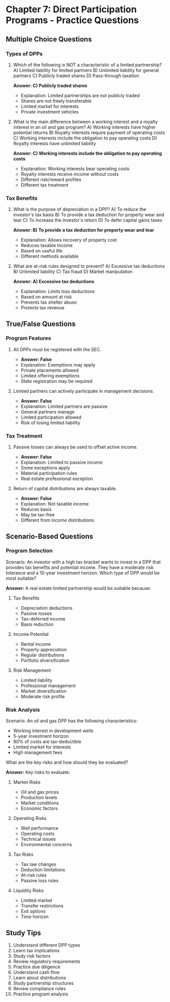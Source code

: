 # Chapter 7: Direct Participation Programs - Practice Questions

## Multiple Choice Questions

### Types of DPPs
1. Which of the following is NOT a characteristic of a limited partnership?
   A) Limited liability for limited partners
   B) Unlimited liability for general partners
   C) Publicly traded shares
   D) Pass-through taxation
   
   **Answer: C) Publicly traded shares**
   - Explanation: Limited partnerships are not publicly traded
   - Shares are not freely transferable
   - Limited market for interests
   - Private investment vehicles

2. What is the main difference between a working interest and a royalty interest in an oil and gas program?
   A) Working interests have higher potential returns
   B) Royalty interests require payment of operating costs
   C) Working interests include the obligation to pay operating costs
   D) Royalty interests have unlimited liability
   
   **Answer: C) Working interests include the obligation to pay operating costs**
   - Explanation: Working interests bear operating costs
   - Royalty interests receive income without costs
   - Different risk/reward profiles
   - Different tax treatment

### Tax Benefits
1. What is the purpose of depreciation in a DPP?
   A) To reduce the investor's tax basis
   B) To provide a tax deduction for property wear and tear
   C) To increase the investor's return
   D) To defer capital gains taxes
   
   **Answer: B) To provide a tax deduction for property wear and tear**
   - Explanation: Allows recovery of property cost
   - Reduces taxable income
   - Based on useful life
   - Different methods available

2. What are at-risk rules designed to prevent?
   A) Excessive tax deductions
   B) Unlimited liability
   C) Tax fraud
   D) Market manipulation
   
   **Answer: A) Excessive tax deductions**
   - Explanation: Limits loss deductions
   - Based on amount at risk
   - Prevents tax shelter abuse
   - Protects tax revenue

## True/False Questions

### Program Features
1. All DPPs must be registered with the SEC.
   - **Answer: False**
   - Explanation: Exemptions may apply
   - Private placements allowed
   - Limited offering exemptions
   - State registration may be required

2. Limited partners can actively participate in management decisions.
   - **Answer: False**
   - Explanation: Limited partners are passive
   - General partners manage
   - Limited participation allowed
   - Risk of losing limited liability

### Tax Treatment
1. Passive losses can always be used to offset active income.
   - **Answer: False**
   - Explanation: Limited to passive income
   - Some exceptions apply
   - Material participation rules
   - Real estate professional exception

2. Return of capital distributions are always taxable.
   - **Answer: False**
   - Explanation: Not taxable income
   - Reduces basis
   - May be tax-free
   - Different from income distributions

## Scenario-Based Questions

### Program Selection
Scenario: An investor with a high tax bracket wants to invest in a DPP that provides tax benefits and potential income. They have a moderate risk tolerance and a 10-year investment horizon. Which type of DPP would be most suitable?

**Answer:**
A real estate limited partnership would be suitable because:
1. Tax Benefits
   - Depreciation deductions
   - Passive losses
   - Tax-deferred income
   - Basis reduction

2. Income Potential
   - Rental income
   - Property appreciation
   - Regular distributions
   - Portfolio diversification

3. Risk Management
   - Limited liability
   - Professional management
   - Market diversification
   - Moderate risk profile

### Risk Analysis
Scenario: An oil and gas DPP has the following characteristics:
- Working interest in development wells
- 5-year investment horizon
- 80% of costs are tax-deductible
- Limited market for interests
- High management fees

What are the key risks and how should they be evaluated?

**Answer:**
Key risks to evaluate:
1. Market Risks
   - Oil and gas prices
   - Production levels
   - Market conditions
   - Economic factors

2. Operating Risks
   - Well performance
   - Operating costs
   - Technical issues
   - Environmental concerns

3. Tax Risks
   - Tax law changes
   - Deduction limitations
   - At-risk rules
   - Passive loss rules

4. Liquidity Risks
   - Limited market
   - Transfer restrictions
   - Exit options
   - Time horizon

## Study Tips
1. Understand different DPP types
2. Learn tax implications
3. Study risk factors
4. Review regulatory requirements
5. Practice due diligence
6. Understand cash flow
7. Learn about distributions
8. Study partnership structures
9. Review compliance rules
10. Practice program analysis 